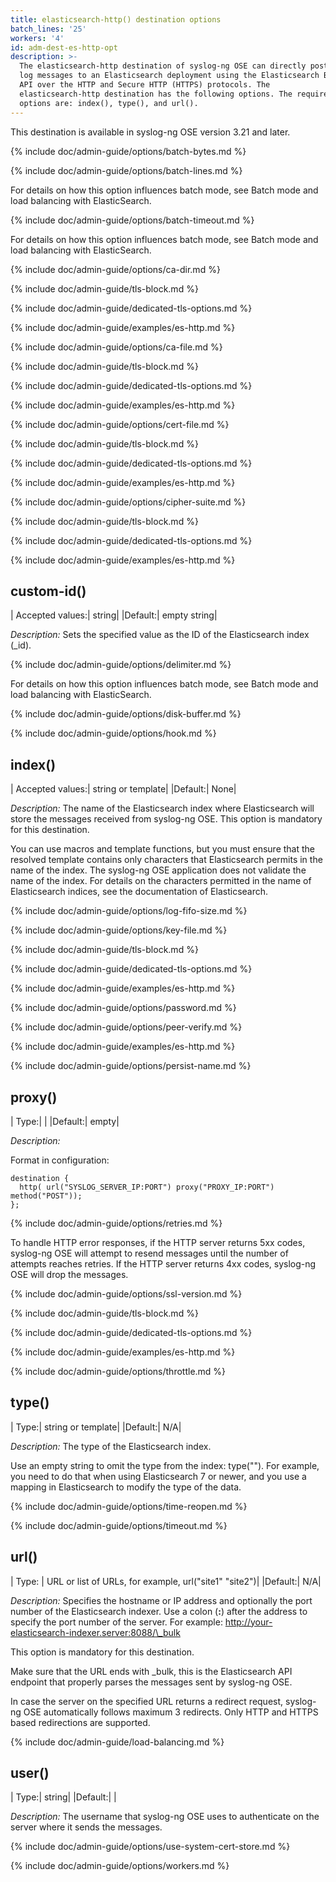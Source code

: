 ```yaml
---
title: elasticsearch-http() destination options
batch_lines: '25'
workers: '4'
id: adm-dest-es-http-opt
description: >-
  The elasticsearch-http destination of syslog-ng OSE can directly post
  log messages to an Elasticsearch deployment using the Elasticsearch Bulk
  API over the HTTP and Secure HTTP (HTTPS) protocols. The
  elasticsearch-http destination has the following options. The required
  options are: index(), type(), and url().
---
```


This destination is available in syslog-ng OSE version 3.21 and later.

{% include doc/admin-guide/options/batch-bytes.md %}

{% include doc/admin-guide/options/batch-lines.md %}

For details on how this option influences batch mode, see
Batch mode and load balancing with ElasticSearch.

{% include doc/admin-guide/options/batch-timeout.md %}

For details on how this option influences batch mode, see
Batch mode and load balancing with ElasticSearch.

{% include doc/admin-guide/options/ca-dir.md %}

{% include doc/admin-guide/tls-block.md %}

{% include doc/admin-guide/dedicated-tls-options.md %}

{% include doc/admin-guide/examples/es-http.md %}

{% include doc/admin-guide/options/ca-file.md %}

{% include doc/admin-guide/tls-block.md %}

{% include doc/admin-guide/dedicated-tls-options.md %}

{% include doc/admin-guide/examples/es-http.md %}

{% include doc/admin-guide/options/cert-file.md %}

{% include doc/admin-guide/tls-block.md %}

{% include doc/admin-guide/dedicated-tls-options.md %}

{% include doc/admin-guide/examples/es-http.md %}

{% include doc/admin-guide/options/cipher-suite.md %}

{% include doc/admin-guide/tls-block.md %}

{% include doc/admin-guide/dedicated-tls-options.md %}

{% include doc/admin-guide/examples/es-http.md %}

## custom-id()

|  Accepted values:|   string|
  |Default:|           empty string|

*Description:* Sets the specified value as the ID of the Elasticsearch
index (_id).

{% include doc/admin-guide/options/delimiter.md %}

For details on how this option influences batch mode, see
Batch mode and load balancing with ElasticSearch.

{% include doc/admin-guide/options/disk-buffer.md %}

{% include doc/admin-guide/options/hook.md %}

## index()

|  Accepted values:|   string or template|
  |Default:|           None|

*Description:* The name of the Elasticsearch index where Elasticsearch
will store the messages received from syslog-ng OSE. This option is
mandatory for this destination.

You can use macros and template functions, but you must ensure that the
resolved template contains only characters that Elasticsearch permits in
the name of the index. The syslog-ng OSE application does not validate
the name of the index. For details on the characters permitted in the
name of Elasticsearch indices, see the documentation of Elasticsearch.

{% include doc/admin-guide/options/log-fifo-size.md %}

{% include doc/admin-guide/options/key-file.md %}

{% include doc/admin-guide/tls-block.md %}

{% include doc/admin-guide/dedicated-tls-options.md %}

{% include doc/admin-guide/examples/es-http.md %}

{% include doc/admin-guide/options/password.md %}

{% include doc/admin-guide/options/peer-verify.md %}

{% include doc/admin-guide/examples/es-http.md %}

{% include doc/admin-guide/options/persist-name.md %}

## proxy()

|  Type:|      |
  |Default:|   empty|

*Description:*

Format in configuration:

```config
destination {
  http( url("SYSLOG_SERVER_IP:PORT") proxy("PROXY_IP:PORT") method("POST"));
};
```

{% include doc/admin-guide/options/retries.md %}

To handle HTTP error responses, if the HTTP server returns 5xx codes,
syslog-ng OSE will attempt to resend messages until the number of
attempts reaches retries. If the HTTP server returns 4xx codes,
syslog-ng OSE will drop the messages.

{% include doc/admin-guide/options/ssl-version.md %}

{% include doc/admin-guide/tls-block.md %}

{% include doc/admin-guide/dedicated-tls-options.md %}

{% include doc/admin-guide/examples/es-http.md %}

{% include doc/admin-guide/options/throttle.md %}

## type()

|  Type:|      string or template|
  |Default:|   N/A|

*Description:* The type of the Elasticsearch index.

Use an empty string to omit the type from the index: type(""). For
example, you need to do that when using Elasticsearch 7 or newer, and
you use a mapping in Elasticsearch to modify the type of the data.

{% include doc/admin-guide/options/time-reopen.md %}

{% include doc/admin-guide/options/timeout.md %}

## url()

|  Type: |     URL or list of URLs, for example, url(\"site1\" \"site2\")|
  |Default:|   N/A|

*Description:* Specifies the hostname or IP address and optionally the
port number of the Elasticsearch indexer. Use a colon (**:**) after the
address to specify the port number of the server. For example:
<http://your-elasticsearch-indexer.server:8088/\_bulk>

This option is mandatory for this destination.

Make sure that the URL ends with _bulk, this is the Elasticsearch API
endpoint that properly parses the messages sent by syslog-ng OSE.

In case the server on the specified URL returns a redirect request,
syslog-ng OSE automatically follows maximum 3 redirects. Only HTTP and
HTTPS based redirections are supported.

{% include doc/admin-guide/load-balancing.md %}

## user()

|  Type:|      string|
|Default:|   |

*Description:* The username that syslog-ng OSE uses to authenticate on
the server where it sends the messages.

{% include doc/admin-guide/options/use-system-cert-store.md %}

{% include doc/admin-guide/options/workers.md %}
